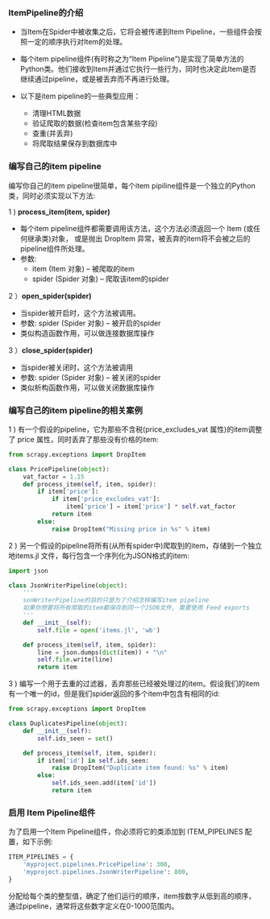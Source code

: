 ### ItemPipeline的介绍

- 当Item在Spider中被收集之后，它将会被传递到Item Pipeline，一些组件会按照一定的顺序执行对Item的处理。

- 每个item pipeline组件(有时称之为“Item Pipeline”)是实现了简单方法的Python类。他们接收到Item并通过它执行一些行为，同时也决定此Item是否继续通过pipeline，或是被丢弃而不再进行处理。

- 以下是item pipeline的一些典型应用：
    * 清理HTML数据
    * 验证爬取的数据(检查item包含某些字段)
    * 查重(并丢弃)
    * 将爬取结果保存到数据库中

### 编写自己的item pipeline

编写你自己的item pipeline很简单，每个item pipiline组件是一个独立的Python类，同时必须实现以下方法:

1 ) **process_item(item, spider)**
- 每个item pipeline组件都需要调用该方法，这个方法必须返回一个 Item (或任何继承类)对象， 或是抛出 DropItem 异常，被丢弃的item将不会被之后的pipeline组件所处理。
- 参数:
    * item (Item 对象) – 被爬取的item
    * spider (Spider 对象) – 爬取该item的spider

2 ）**open_spider(spider)**
- 当spider被开启时，这个方法被调用。
- 参数: spider (Spider 对象) – 被开启的spider
- 类似构造函数作用，可以做连接数据库操作

3 ）**close_spider(spider)**
- 当spider被关闭时，这个方法被调用
- 参数: spider (Spider 对象) – 被关闭的spider
- 类似析构函数作用，可以做关闭数据库操作

### 编写自己的item pipeline的相关案例

1 ) 有一个假设的pipeline，它为那些不含税(price_excludes_vat 属性)的item调整了 price 属性，同时丢弃了那些没有价格的item:

```python
from scrapy.exceptions import DropItem

class PricePipeline(object):
    vat_factor = 1.15
    def process_item(self, item, spider):
        if item['price']:
            if item['price_excludes_vat']:
                item['price'] = item['price'] * self.vat_factor
            return item
        else:
            raise DropItem("Missing price in %s" % item)
```

2 ) 另一个假设的pipeline将所有(从所有spider中)爬取到的item，存储到一个独立地items.jl 文件，每行包含一个序列化为JSON格式的item:

```python
import json

class JsonWriterPipeline(object):
    '''
    sonWriterPipeline的目的只是为了介绍怎样编写item pipeline
    如果你想要将所有爬取的item都保存到同一个JSON文件, 需要使用 Feed exports
    '''
    def __init__(self):
        self.file = open('items.jl', 'wb')

    def process_item(self, item, spider):
        line = json.dumps(dict(item)) + "\n"
        self.file.write(line)
        return item
```

3 ) 编写一个用于去重的过滤器，丢弃那些已经被处理过的item。假设我们的item有一个唯一的id，但是我们spider返回的多个item中包含有相同的id:

```python
from scrapy.exceptions import DropItem

class DuplicatesPipeline(object):
    def __init__(self):
        self.ids_seen = set()

    def process_item(self, item, spider):
        if item['id'] in self.ids_seen:
            raise DropItem("Duplicate item found: %s" % item)
        else:
            self.ids_seen.add(item['id'])
            return item
```

### 启用 Item Pipeline组件

为了启用一个Item Pipeline组件，你必须将它的类添加到 ITEM_PIPELINES 配置，如下示例:

```python
ITEM_PIPELINES = {
    'myproject.pipelines.PricePipeline': 300,
    'myproject.pipelines.JsonWriterPipeline': 800,
}
```

分配给每个类的整型值，确定了他们运行的顺序，item按数字从低到高的顺序，通过pipeline，通常将这些数字定义在0-1000范围内。
